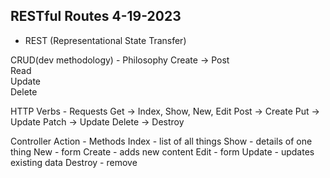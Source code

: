 ## RESTful Routes 4-19-2023
- REST (Representational State Transfer)

CRUD(dev methodology) - Philosophy 
Create -> Post               
Read               
Update                
Delete               

HTTP Verbs - Requests
Get -> Index, Show, New, Edit
Post -> Create
Put -> Update
Patch -> Update
Delete -> Destroy

Controller Action - Methods
Index - list of all things
Show - details of one thing
New - form
Create - adds new content
Edit - form
Update - updates existing data
Destroy - remove